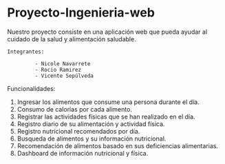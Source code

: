 # Proyecto-Ingenieria-web

Nuestro proyecto consiste en una aplicación web que pueda ayudar al cuidado de la salud y alimentación 
saludable.


    Integrantes: 
             
             - Nicole Navarrete
             - Rocio Ramirez
             - Vicente Sepúlveda
             
Funcionalidades:
1. Ingresar los alimentos que consume una persona durante el día.
2. Consumo de calorías por cada alimento.
3. Registrar las actividades físicas que se han realizado en el día.
4. Registro diario de su alimentación y actividad física.
5. Registro nutricional recomendados por día.
6. Busqueda de alimentos y su información nutricional.
7. Recomendación de alimentos basado en sus deficiencias alimentarias.
8. Dashboard de información nutricional y física.

